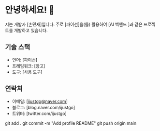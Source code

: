 # 안녕하세요! 👋

저는 개발자 [손민재]입니다. 주로 [파이선]을(를) 활용하여 [AI 백엔드 ]과 같은 프로젝트를 개발하고 있습니다.



## 기술 스택

- 언어: [파이선]
- 프레임워크: [장고]
- 도구: [사용 도구]

## 연락처

- 이메일: [ijustgo@naver.com]
- 블로그: [blog.naver.com/ijustgo]
- 트위터: [twitter.com/ijustgo]

git add .
git commit -m "Add profile README"
git push origin main
